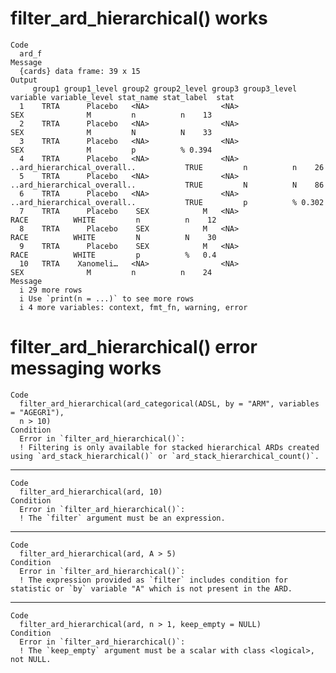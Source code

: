 # filter_ard_hierarchical() works

    Code
      ard_f
    Message
      {cards} data frame: 39 x 15
    Output
         group1 group1_level group2 group2_level group3 group3_level                     variable variable_level stat_name stat_label  stat
      1    TRTA      Placebo   <NA>                <NA>                                       SEX              M         n          n    13
      2    TRTA      Placebo   <NA>                <NA>                                       SEX              M         N          N    33
      3    TRTA      Placebo   <NA>                <NA>                                       SEX              M         p          % 0.394
      4    TRTA      Placebo   <NA>                <NA>              ..ard_hierarchical_overall..           TRUE         n          n    26
      5    TRTA      Placebo   <NA>                <NA>              ..ard_hierarchical_overall..           TRUE         N          N    86
      6    TRTA      Placebo   <NA>                <NA>              ..ard_hierarchical_overall..           TRUE         p          % 0.302
      7    TRTA      Placebo    SEX            M   <NA>                                      RACE          WHITE         n          n    12
      8    TRTA      Placebo    SEX            M   <NA>                                      RACE          WHITE         N          N    30
      9    TRTA      Placebo    SEX            M   <NA>                                      RACE          WHITE         p          %   0.4
      10   TRTA    Xanomeli…   <NA>                <NA>                                       SEX              M         n          n    24
    Message
      i 29 more rows
      i Use `print(n = ...)` to see more rows
      i 4 more variables: context, fmt_fn, warning, error

# filter_ard_hierarchical() error messaging works

    Code
      filter_ard_hierarchical(ard_categorical(ADSL, by = "ARM", variables = "AGEGR1"),
      n > 10)
    Condition
      Error in `filter_ard_hierarchical()`:
      ! Filtering is only available for stacked hierarchical ARDs created using `ard_stack_hierarchical()` or `ard_stack_hierarchical_count()`.

---

    Code
      filter_ard_hierarchical(ard, 10)
    Condition
      Error in `filter_ard_hierarchical()`:
      ! The `filter` argument must be an expression.

---

    Code
      filter_ard_hierarchical(ard, A > 5)
    Condition
      Error in `filter_ard_hierarchical()`:
      ! The expression provided as `filter` includes condition for statistic or `by` variable "A" which is not present in the ARD.

---

    Code
      filter_ard_hierarchical(ard, n > 1, keep_empty = NULL)
    Condition
      Error in `filter_ard_hierarchical()`:
      ! The `keep_empty` argument must be a scalar with class <logical>, not NULL.

